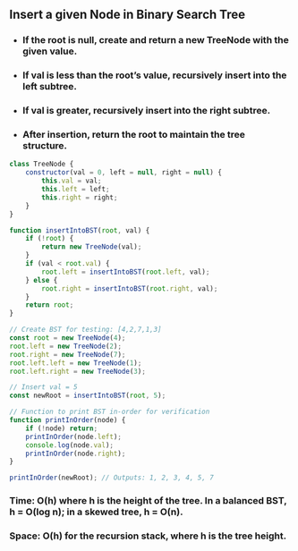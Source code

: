 ## Insert a given Node in Binary Search Tree

* ### If the root is null, create and return a new TreeNode with the given value.
* ### If val is less than the root’s value, recursively insert into the left subtree.
* ### If val is greater, recursively insert into the right subtree.
* ### After insertion, return the root to maintain the tree structure.

```js
class TreeNode {
    constructor(val = 0, left = null, right = null) {
        this.val = val;
        this.left = left;
        this.right = right;
    }
}

function insertIntoBST(root, val) {
    if (!root) {
        return new TreeNode(val);
    }
    if (val < root.val) {
        root.left = insertIntoBST(root.left, val);
    } else {
        root.right = insertIntoBST(root.right, val);
    }
    return root;
}

// Create BST for testing: [4,2,7,1,3]
const root = new TreeNode(4);
root.left = new TreeNode(2);
root.right = new TreeNode(7);
root.left.left = new TreeNode(1);
root.left.right = new TreeNode(3);

// Insert val = 5
const newRoot = insertIntoBST(root, 5);

// Function to print BST in-order for verification
function printInOrder(node) {
    if (!node) return;
    printInOrder(node.left);
    console.log(node.val);
    printInOrder(node.right);
}

printInOrder(newRoot); // Outputs: 1, 2, 3, 4, 5, 7
```

### Time: O(h) where h is the height of the tree. In a balanced BST, h = O(log n); in a skewed tree, h = O(n).
### Space: O(h) for the recursion stack, where h is the tree height.